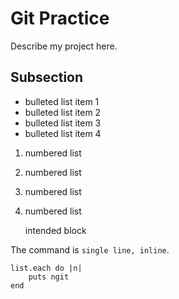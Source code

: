 # Git Practice

Describe my project here.

## Subsection

* bulleted list item 1
* bulleted list item 2
* bulleted list item 3
* bulleted list item 4

1. numbered list
2. numbered list
3. numbered list
4. numbered list

    intended block

The command is `single line, inline`.
```
list.each do |n|
    puts ngit 
end
```
